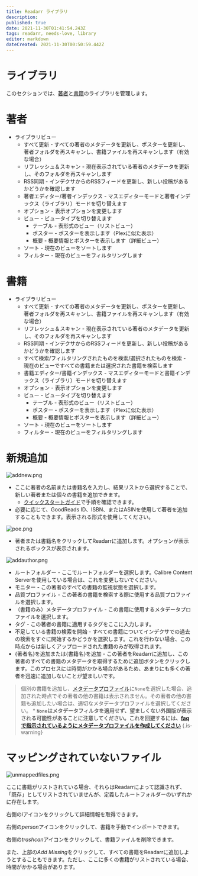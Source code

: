 ```yaml
---
title: Readarr ライブラリ
description: 
published: true
date: 2021-11-30T01:41:54.243Z
tags: readarr, needs-love, library
editor: markdown
dateCreated: 2021-11-30T00:50:59.442Z
---
```


# ライブラリ

このセクションでは、[著者](#authors)と[書籍](#books)のライブラリを管理します。

# 著者

- ライブラリビュー
  - すべて更新 - すべての著者のメタデータを更新し、ポスターを更新し、著者フォルダを再スキャンし、書籍ファイルを再スキャンします（有効な場合）
  - リフレッシュ＆スキャン - 現在表示されている著者のメタデータを更新し、そのフォルダを再スキャンします
  - RSS同期 - インデクサからのRSSフィードを更新し、新しい投稿があるかどうかを確認します
  - 著者エディター/著者インデックス - マスエディターモードと著者インデックス（ライブラリ）モードを切り替えます
  - オプション - 表示オプションを変更します
  - ビュー - ビュータイプを切り替えます
    - テーブル - 表形式のビュー（リストビュー）
    - ポスター - ポスターを表示します（Plexに似た表示）
    - 概要 - 概要情報とポスターを表示します（詳細ビュー）
  - ソート - 現在のビューをソートします
  - フィルター - 現在のビューをフィルタリングします

# 書籍

- ライブラリビュー
  - すべて更新 - すべての著者のメタデータを更新し、ポスターを更新し、著者フォルダを再スキャンし、書籍ファイルを再スキャンします（有効な場合）
  - リフレッシュ＆スキャン - 現在表示されている著者のメタデータを更新し、そのフォルダを再スキャンします
  - RSS同期 - インデクサからのRSSフィードを更新し、新しい投稿があるかどうかを確認します
  - すべて検索/フィルタリングされたものを検索/選択されたものを検索 - 現在のビューですべての書籍または選択された書籍を検索します
  - 書籍エディター/書籍インデックス - マスエディターモードと書籍インデックス（ライブラリ）モードを切り替えます
  - オプション - 表示オプションを変更します
  - ビュー - ビュータイプを切り替えます
    - テーブル - 表形式のビュー（リストビュー）
    - ポスター - ポスターを表示します（Plexに似た表示）
    - 概要 - 概要情報とポスターを表示します（詳細ビュー）
  - ソート - 現在のビューをソートします
  - フィルター - 現在のビューをフィルタリングします
  
# 新規追加

![addnew.png](/assets/readarr/addnew.png)

- ここに著者の名前または書籍名を入力し、結果リストから選択することで、新しい著者または個々の書籍を追加できます。
  - [クイックスタートガイド](/readarr/quick-start-guide)で手順を確認できます。
- 必要に応じて、GoodReads ID、ISBN、またはASINを使用して著者を追加することもできます。表示される形式を使用してください。

![poe.png](/assets/readarr/poe.png)

- 著者または書籍名をクリックしてReadarrに追加します。オプションが表示されるボックスが表示されます。

![addauthor.png](/assets/readarr/addauthor.png)

- ルートフォルダー - ここでルートフォルダーを選択します。Calibre Content Serverを使用している場合は、これを変更しないでください。
- モニター - この著者のすべての書籍の監視状態を選択します。
- 品質プロファイル - この著者の書籍を検索する際に使用する品質プロファイルを選択します。
- （書籍のみ）メタデータプロファイル - この書籍に使用するメタデータプロファイルを選択します。
- タグ - この著者の書籍に適用するタグをここに入力します。
- 不足している書籍の検索を開始 - すべての書籍についてインデクサでの過去の検索をすぐに開始するかどうかを選択します。これを行わない場合、この時点からは新しくアップロードされた書籍のみが取得されます。
- {著者名}を追加または{書籍名}を追加 - この著者をReadarrに追加し、この著者のすべての書籍のメタデータを取得するために追加ボタンをクリックします。このプロセスには時間がかかる場合があるため、あまりにも多くの著者を迅速に追加しないことが望ましいです。

> 個別の書籍を追加し、[メタデータプロファイル](/readarr/settings#metadata-profiles)に`None`を選択した場合、追加された時点でその著者の他の書籍は表示されません。その著者の他の書籍も追加したい場合は、適切なメタデータプロファイルを選択してください。
> \* **`None`はメタデータフィルタを適用せず、望ましくない外国版が表示される可能性があることに注意してください。これを回避するには、[faqで指示されているようにメタデータプロファイルを作成してください](/readarr/faq#metadata-profile-none-allowing-foreign-releases)**
{.is-warning}

# マッピングされていないファイル

![unmappedfiles.png](/assets/readarr/unmappedfiles.png)

ここに書籍がリストされている場合、それらはReadarrによって認識されず、「既存」としてリストされていませんが、定義したルートフォルダーのいずれかに存在します。

右側の*i*アイコンをクリックして詳細情報を取得できます。

右側の*person*アイコンをクリックして、書籍を手動でインポートできます。

右側の*trashcan*アイコンをクリックして、書籍ファイルを削除できます。

また、上部の*Add Missing*をクリックして、すべての書籍をReadarrに追加しようとすることもできます。ただし、ここに多くの書籍がリストされている場合、時間がかかる場合があります。